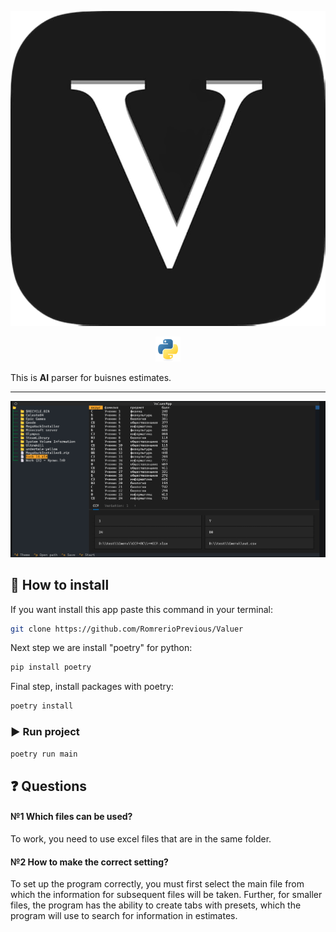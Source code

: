 ![Valuer](https://github.com/RomrerioPrevious/Valuer/blob/main/screenshots/logo.png)

<p align="center">

<img src="https://raw.githubusercontent.com/devicons/devicon/master/icons/python/python-original.svg" alt="python" width="40" height="40"/>

</p>


This is __AI__ parser for buisnes estimates.

---

![Valuer](https://github.com/RomrerioPrevious/Valuer/blob/main/screenshots/screen.png)

## 🔧 How to install

If you want install this app paste this command in your terminal:

```bash
git clone https://github.com/RomrerioPrevious/Valuer
```

Next step we are install "poetry" for python:

```bash
pip install poetry
```

Final step, install packages with poetry:

```bash
poetry install
```

### ▶️ Run project

```bash
poetry run main
```

## ❓ Questions

#### №1 Which files can be used?
To work, you need to use excel files that are in the same folder.

#### №2 How to make the correct setting?
To set up the program correctly, you must first select the main file from which the information for subsequent files will be taken. Further, for smaller files, the program has the ability to create tabs with presets, which the program will use to search for information in estimates.
